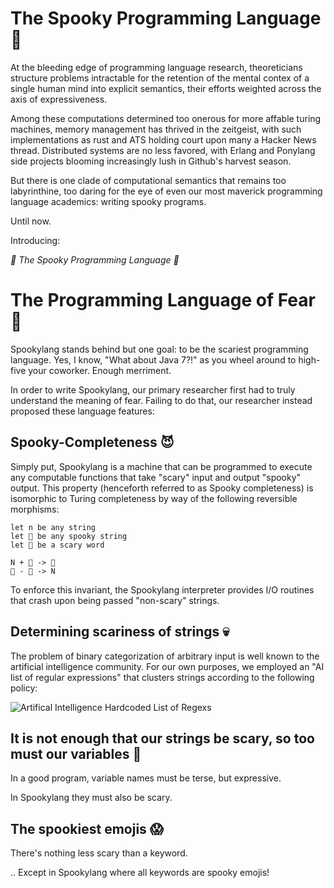# The Spooky Programming Language 👻

At the bleeding edge of programming language research, theoreticians structure problems intractable for the retention of the mental contex of a single human mind into explicit semantics, their efforts weighted across the axis of expressiveness.

Among these computations determined too onerous for more affable turing machines, memory management has thrived in the zeitgeist, with such implementations as rust and ATS holding court upon many a Hacker News thread. Distributed systems are no less favored, with Erlang and Ponylang side projects blooming increasingly lush in Github's harvest season.

But there is one clade of computational semantics that remains too labyrinthine, too daring for the eye of even our most maverick programming language academics: writing spooky programs.

Until now.

Introducing:

_🎃 The Spooky Programming Language 🎃_

# The Programming Language of Fear 🌚

Spookylang stands behind but one goal: to be the scariest programming language. Yes, I know, "What about Java 7?!" as you wheel around to high-five your coworker. Enough merriment.

In order to write Spookylang, our primary researcher first had to truly understand the meaning of fear. Failing to do that, our researcher instead proposed these language features:

## Spooky-Completeness 😈

Simply put, Spookylang is a machine that can be programmed to execute any computable functions that take "scary" input and output "spooky" output. This property (henceforth referred to as Spooky completeness) is isomorphic to Turing completeness by way of the following reversible morphisms:

```
let n be any string 
let 🤡 be any spooky string
let 🎃 be a scary word

N + 🎃 -> 🤡
🤡 - 🎃 -> N
```

To enforce this invariant, the Spookylang interpreter provides I/O routines that crash upon being passed "non-scary" strings.

## Determining scariness of strings 💀

The problem of binary categorization of arbitrary input is well known to the artificial intelligence community. For our own purposes, we employed an "AI list of regular expressions" that clusters strings according to the following policy:

![Artifical Intelligence Hardcoded List of Regexs](https://i.imgur.com/Jde71bT.png "SVM - Support Very Mhardcoded lists of regexs)")

## It is not enough that our strings be scary, so too must our variables 👹

In a good program, variable names must be terse, but expressive.

In Spookylang they must also be scary.

## The spookiest emojis 😱

There's nothing less scary than a keyword.

.. Except in Spookylang where all keywords are spooky emojis!






